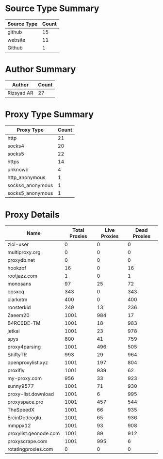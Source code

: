 # Source Type Summary

| Source Type | Count |
|-------------|-------|
| github | 15 |
| website | 11 |
| Github | 1 |


# Author Summary

| Author | Count |
|--------|-------|
| Rizsyad AR | 27 |


# Proxy Type Summary

| Proxy Type | Count |
|------------|-------|
| http | 21 |
| socks4 | 20 |
| socks5 | 22 |
| https | 14 |
| unknown | 4 |
| http_anonymous | 1 |
| socks4_anonymous | 1 |
| socks5_anonymous | 1 |


# Proxy Details

| Name | Total Proxies | Live Proxies | Dead Proxies |
|------|---------------|--------------|---------------|
| zloi-user | 0 | 0 | 0 |
| multiproxy.org | 0 | 0 | 0 |
| proxydb.net | 0 | 0 | 0 |
| hookzof | 16 | 0 | 16 |
| rootjazz.com | 1 | 0 | 1 |
| monosans | 97 | 25 | 72 |
| opsxcq | 343 | 0 | 343 |
| clarketm | 400 | 0 | 400 |
| roosterkid | 249 | 13 | 236 |
| Zaeem20 | 1001 | 984 | 17 |
| B4RC0DE-TM | 1001 | 18 | 983 |
| jetkai | 1001 | 23 | 978 |
| spys | 800 | 41 | 759 |
| proxy4parsing | 1001 | 496 | 505 |
| ShiftyTR | 993 | 29 | 964 |
| openproxylist.xyz | 1001 | 197 | 804 |
| proxifly | 1001 | 939 | 62 |
| my-proxy.com | 956 | 33 | 923 |
| sunny9577 | 1001 | 71 | 930 |
| proxy-list.download | 1001 | 6 | 995 |
| proxyspace.pro | 1001 | 457 | 544 |
| TheSpeedX | 1001 | 66 | 935 |
| ErcinDedeoglu | 1001 | 65 | 936 |
| mmppx12 | 1001 | 93 | 908 |
| proxylist.geonode.com | 1001 | 89 | 912 |
| proxyscrape.com | 1001 | 995 | 6 |
| rotatingproxies.com | 0 | 0 | 0 |
